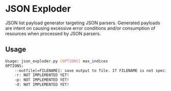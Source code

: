 # JSON Exploder

JSON list payload generator targeting JSON parsers. Generated payloads are intent on causing excessive error conditions and/or consumption of resources when processed by JSON parsers.

## Usage

```bash
Usage: json_exploder.py [OPTIONS] max_indices
OPTIONS:
	--outfile[=FILENAME]: save output to file. If FILENAME is not specified, a randomized filename will be used
	-r: NOT IMPLEMENTED YET!
	-p: NOT IMPLEMENTED YET!
	-d: NOT IMPLEMENTED YET!
```

